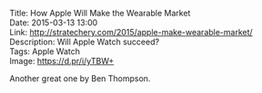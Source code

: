 Title: How Apple Will Make the Wearable Market  
Date: 2015-03-13 13:00  
Link: http://stratechery.com/2015/apple-make-wearable-market/  
Description: Will Apple Watch succeed?  
Tags: Apple Watch  
Image: https://d.pr/i/yTBW+  

Another great one by Ben Thompson.